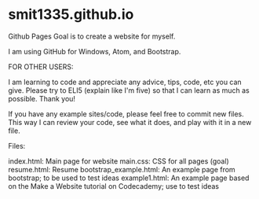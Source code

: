 # smit1335.github.io
Github Pages
Goal is to create a website for myself.

I am using GitHub for Windows, Atom, and Bootstrap.

FOR OTHER USERS:

I am learning to code and appreciate any advice, tips, code, etc you can give. Please try to ELI5 (explain like I'm five) so that I can learn as much as possible. Thank you!

If you have any example sites/code, please feel free to commit new files. This way I can review your code, see what it does, and play with it in a new file.

Files:

index.html: Main page for website
main.css: CSS for all pages (goal)
resume.html: Resume
bootstrap_example.html: An example page from bootstrap; to be used to test ideas
example1.html: An example page based on the Make a Website tutorial on Codecademy; use to test ideas
